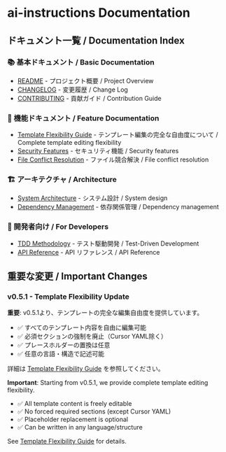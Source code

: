# ai-instructions Documentation

## ドキュメント一覧 / Documentation Index

### 📚 基本ドキュメント / Basic Documentation

- [README](../README.md) - プロジェクト概要 / Project Overview
- [CHANGELOG](../CHANGELOG.md) - 変更履歴 / Change Log
- [CONTRIBUTING](../CONTRIBUTING.md) - 貢献ガイド / Contribution Guide

### 🎯 機能ドキュメント / Feature Documentation

- [Template Flexibility Guide](./TEMPLATE_FLEXIBILITY.md) - テンプレート編集の完全な自由度について / Complete template editing flexibility
- [Security Features](./SECURITY.md) - セキュリティ機能 / Security features
- [File Conflict Resolution](./CONFLICT_RESOLUTION.md) - ファイル競合解決 / File conflict resolution

### 🏗️ アーキテクチャ / Architecture

- [System Architecture](./ARCHITECTURE.md) - システム設計 / System design
- [Dependency Management](./DEPENDENCIES.md) - 依存関係管理 / Dependency management

### 🔧 開発者向け / For Developers

- [TDD Methodology](./TDD.md) - テスト駆動開発 / Test-Driven Development
- [API Reference](./API.md) - API リファレンス / API Reference

## 重要な変更 / Important Changes

### v0.5.1 - Template Flexibility Update

**重要**: v0.5.1より、テンプレートの完全な編集自由度を提供しています。

- ✅ すべてのテンプレート内容を自由に編集可能
- ✅ 必須セクションの強制を廃止（Cursor YAML除く）
- ✅ プレースホルダーの置換は任意
- ✅ 任意の言語・構造で記述可能

詳細は [Template Flexibility Guide](./TEMPLATE_FLEXIBILITY.md) を参照してください。

**Important**: Starting from v0.5.1, we provide complete template editing flexibility.

- ✅ All template content is freely editable
- ✅ No forced required sections (except Cursor YAML)
- ✅ Placeholder replacement is optional
- ✅ Can be written in any language/structure

See [Template Flexibility Guide](./TEMPLATE_FLEXIBILITY.md) for details.